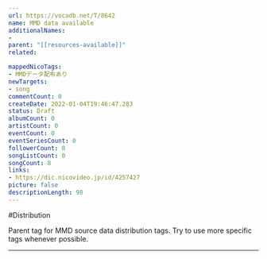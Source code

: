 ```yaml
---
url: https://vocadb.net/T/8642
name: MMD data available
additionalNames: 
- 
parent: "[[resources-available]]"
related:

mappedNicoTags:
- MMDデータ配布あり
newTargets:
- song
commentCount: 0
createDate: 2022-01-04T19:46:47.283
status: Draft
albumCount: 0
artistCount: 0
eventCount: 0
eventSeriesCount: 0
followerCount: 0
songListCount: 0
songCount: 8
links: 
- https://dic.nicovideo.jp/id/4257427
picture: false
descriptionLength: 98
---
```


#Distribution

Parent tag for MMD source data distribution tags. Try to use more specific tags whenever possible.

---

